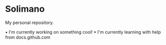# Solimano
My personal repository.

• I'm currently working on something cool!
• I'm currently learning with help from docs.github.com
